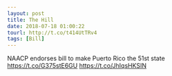 ```yaml
---
layout: post
title: The Hill
date: 2018-07-18 01:00:22
tourl: http://t.co/t414UtTRv4
tags: [Bill]
---
```

NAACP endorses bill to make Puerto Rico the 51st state https://t.co/G375stE6GU https://t.co/JhIqsHKSIN